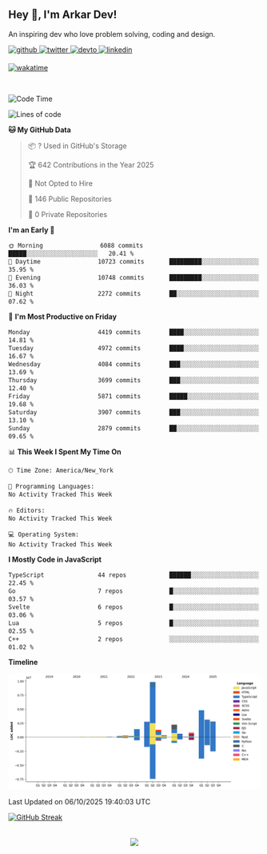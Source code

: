 ## Hey 👋, I'm Arkar Dev!  

An inspiring dev who love problem solving, coding and design.

<a href="https://github.com/Riley1101" target="_blank">
<img src=https://img.shields.io/badge/github-%2324292e.svg?&style=for-the-badge&logo=github&logoColor=white alt=github style="margin-bottom: 5px;" />
</a>
<a href="https://twitter.com/arkardev" target="_blank">
<img src=https://img.shields.io/badge/twitter-%2300acee.svg?&style=for-the-badge&logo=twitter&logoColor=white alt=twitter style="margin-bottom: 5px;" />
</a>
<a href="https://dev.to/riley1101" target="_blank">
<img src=https://img.shields.io/badge/dev.to-%2308090A.svg?&style=for-the-badge&logo=dev.to&logoColor=white alt=devto style="margin-bottom: 5px;" />
</a>
<a href="https://linkedin.com/in/arkar-kaung-myat" target="_blank">
<img src=https://img.shields.io/badge/linkedin-%231E77B5.svg?&style=for-the-badge&logo=linkedin&logoColor=white alt=linkedin style="margin-bottom: 5px;" />
</a>
  
[![wakatime](https://wakatime.com/badge/user/cf23b6e3-75f8-4c04-b0e3-273191c8d2ec.svg)](https://wakatime.com/@cf23b6e3-75f8-4c04-b0e3-273191c8d2ec)

<br/>

<!--START_SECTION:waka-->
![Code Time](http://img.shields.io/badge/Code%20Time-1%2C414%20hrs%2020%20mins-blue)

![Lines of code](https://img.shields.io/badge/From%20Hello%20World%20I%27ve%20Written-30.9%20million%20lines%20of%20code-blue)

**🐱 My GitHub Data** 

> 📦 ? Used in GitHub's Storage 
 > 
> 🏆 642 Contributions in the Year 2025
 > 
> 🚫 Not Opted to Hire
 > 
> 📜 146 Public Repositories 
 > 
> 🔑 0 Private Repositories 
 > 
**I'm an Early 🐤** 

```text
🌞 Morning                6088 commits        █████░░░░░░░░░░░░░░░░░░░░   20.41 % 
🌆 Daytime                10723 commits       █████████░░░░░░░░░░░░░░░░   35.95 % 
🌃 Evening                10748 commits       █████████░░░░░░░░░░░░░░░░   36.03 % 
🌙 Night                  2272 commits        ██░░░░░░░░░░░░░░░░░░░░░░░   07.62 % 
```
📅 **I'm Most Productive on Friday** 

```text
Monday                   4419 commits        ████░░░░░░░░░░░░░░░░░░░░░   14.81 % 
Tuesday                  4972 commits        ████░░░░░░░░░░░░░░░░░░░░░   16.67 % 
Wednesday                4084 commits        ███░░░░░░░░░░░░░░░░░░░░░░   13.69 % 
Thursday                 3699 commits        ███░░░░░░░░░░░░░░░░░░░░░░   12.40 % 
Friday                   5871 commits        █████░░░░░░░░░░░░░░░░░░░░   19.68 % 
Saturday                 3907 commits        ███░░░░░░░░░░░░░░░░░░░░░░   13.10 % 
Sunday                   2879 commits        ██░░░░░░░░░░░░░░░░░░░░░░░   09.65 % 
```


📊 **This Week I Spent My Time On** 

```text
🕑︎ Time Zone: America/New_York

💬 Programming Languages: 
No Activity Tracked This Week

🔥 Editors: 
No Activity Tracked This Week

💻 Operating System: 
No Activity Tracked This Week
```

**I Mostly Code in JavaScript** 

```text
TypeScript               44 repos            ██████░░░░░░░░░░░░░░░░░░░   22.45 % 
Go                       7 repos             █░░░░░░░░░░░░░░░░░░░░░░░░   03.57 % 
Svelte                   6 repos             █░░░░░░░░░░░░░░░░░░░░░░░░   03.06 % 
Lua                      5 repos             █░░░░░░░░░░░░░░░░░░░░░░░░   02.55 % 
C++                      2 repos             ░░░░░░░░░░░░░░░░░░░░░░░░░   01.02 % 
```



**Timeline**

![Lines of Code chart](https://raw.githubusercontent.com/Riley1101/Riley1101/main/assets/bar_graph.png)


 Last Updated on 06/10/2025 19:40:03 UTC
<!--END_SECTION:waka-->

[![GitHub Streak](https://streak-stats.demolab.com?user=Riley1101)](https://git.io/streak-stats)
  
<br/>  
<div align="center">
<img src="https://komarev.com/ghpvc/?username=Riley1101&&style=flat-square" align="center" />
</div>  


